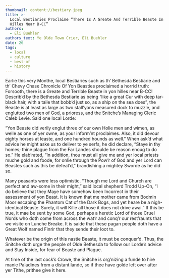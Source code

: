 ```yaml
---
thumbnail: content://bestiary.jpeg
title: >-
  Local Bestiaries Proclaime “There Is A Greate And Terrible Beaste In Yon
  Hilles Near B-CC”
authors:
  - Eli Buehler
authors_text: Ye Olde Town Crier, Eli Buehler
date: 26
tags:
  - local
  - culture
  - best-of
  - history
---
```


Earlie this very Monthe, local Bestiaries such as th’ Bethesda Bestiarie and th’ Chevy Chase Chronicle Of Yon Beasties proclaimed a horrid truth: Forsooth, there is a Greate and Terrible Beaste in yon hilles near B-CC! Describ’d by the Bethesda Bestiarie as being “like a great Cur with deep tar-black hair, with a taile that bobb’d just so, as a ship on the sea does”, the Beaste is at least as large as two stall’yons measured dock to muzzle, and englutted two men of God, a prioress, and the Snitche’s Managing Cleric Caleb Levie. Said one local Lorde:

“Yon Beaste did verily englut three of our own Holie men and wimen, as welle as one of yer owne, as your inform’nt proclaimes. Also, it did devour eighty horses at leaste, and one hundred hounds as well.” When ask’d what advice he might aske us to deliver to ye serfs, he did declare, “Staye in thy homes; thine plague from the Far Landes shoulde be reason enoug to do so.” He elab’rated, “In addition, thou must all give me and yer local priests muche gold and foode, for onlie through the Pow’r of God and yer Lord can Beastes such as this be defeat’d,” brandishing a mightey Sworde as he did so.

Many peasants were less optimistic. “Though me Lord and Church are perfect and aw-some in their might,” said local shepherd Trodd Up-On, “I do believe that they Maye have somehow been Incorrect in their assessment of yon Beast. It is known that me mother came from Bodmin Moor escaping the Phantom Cat of the Dark Bogs, and yet heare be a nigh-identical Beaste. Surely, it will Kille all those it does not drive awai.” If this be true, it mae be sent by some God, perhaps a heretic Lord of those Cruel Nords who doth come from across the wat’r and conq’r our rest’raunts that we visite on Lunche Breake. It is saide that these pagan people doth have a Great Wolf named Finrir that they sende their loot to.

Whatever be the origin of this nastie Beaste, it must be conquer’d. Thus, the Snitche doth urge the people of Olde Bethesda to follow our Lorde’s advice and Stay Inside, for fear of Beaste and Plague. 

At time of the last cock’s Crowe, the Snitche is org’nizing a funde to hire manie Paladines from a distant lande, so if thee have golde left over after yer Tithe, prithee give it here.
